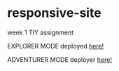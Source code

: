 # responsive-site
week 1 TIY assignment

EXPLORER MODE deployed [here!](https://stormy-robin.surge.sh/)

ADVENTURER MODE deployer [here!](https://stormy-robin.surge.sh/contact.html)